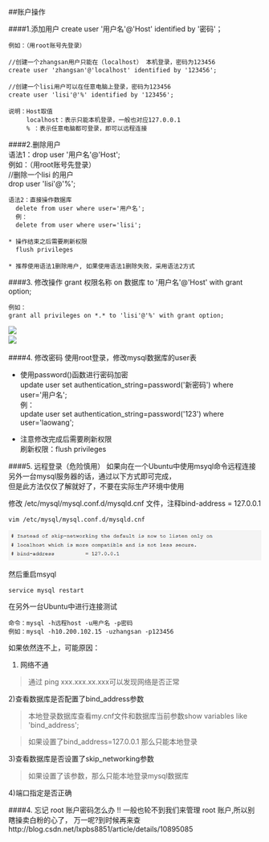 ##账户操作  

####1.添加用户
	create user '用户名'@'Host' identified by '密码'；

	例如：（用root账号先登录）  

	//创建一个zhangsan用户只能在（localhost） 本机登录，密码为123456
	create user 'zhangsan'@'localhost' identified by '123456';   

	//创建一个lisi用户可以在任意电脑上登录，密码为123456  
	create user 'lisi'@'%' identified by '123456';   

	说明：Host取值  
		 localhost：表示只能本机登录，一般也对应127.0.0.1      
		 % ：表示任意电脑都可登录，即可以远程连接  

####2.删除用户   
	语法1：drop user '用户名'@'Host';   
	  例如：（用root账号先登录）   
	  //删除一个lisi 的用户  
	  drop user 'lisi'@'%'; 

	语法2：直接操作数据库
	  delete from user where user='用户名';    
	  例：   
	  delete from user where user='lisi';

	* 操作结束之后需要刷新权限    
	  flush privileges 

	* 推荐使用语法1删除用户, 如果使用语法1删除失败，采用语法2方式  
	
####3. 修改操作 
	grant 权限名称 on 数据库 to '用户名'@'Host' with grant option;    
	
	例如：
	grant all privileges on *.* to 'lisi'@'%' with grant option;

![](https://i.imgur.com/ju6YXiY.png)      
![](https://i.imgur.com/5SJAxBn.png)       

####4. 修改密码
使用root登录，修改mysql数据库的user表

* 使用password()函数进行密码加密    
	update user set authentication_string=password('新密码') where user='用户名';  
	例：  
	update user set authentication_string=password('123') where user='laowang'; 


* 注意修改完成后需要刷新权限    
	刷新权限：flush privileges   

####5. 远程登录（危险慎用）
如果向在一个Ubuntu中使用msyql命令远程连接另外一台mysql服务器的话，通过以下方式即可完成，   
但是此方法仅仅了解就好了，不要在实际生产环境中使用

修改 /etc/mysql/mysql.conf.d/mysqld.cnf 文件，注释bind-address = 127.0.0.1

    vim /etc/mysql/mysql.conf.d/mysqld.cnf    

![](/assets/07-linux下设置mysql允许远程访问.png) 

然后重启msyql    
    
	service mysql restart  

在另外一台Ubuntu中进行连接测试    

	命令：mysql -h远程host -u用户名 -p密码   
	例如：mysql -h10.200.102.15 -uzhangsan -p123456
 
如果依然连不上，可能原因：

1) 网络不通

> 通过 ping xxx.xxx.xx.xxx可以发现网络是否正常

2)查看数据库是否配置了bind_address参数

> 本地登录数据库查看my.cnf文件和数据库当前参数show variables like 'bind_address';

> 如果设置了bind_address=127.0.0.1 那么只能本地登录

3)查看数据库是否设置了skip_networking参数

> 如果设置了该参数，那么只能本地登录mysql数据库

4)端口指定是否正确   

  

####4. 忘记 root 账户密码怎么办 !!
一般也轮不到我们来管理 root 账户,所以别瞎操卖白粉的心了，
万一呢?到时候再来查http://blog.csdn.net/lxpbs8851/article/details/10895085